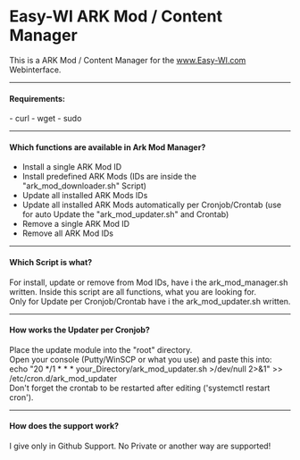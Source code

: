 # Easy-WI ARK Mod / Content Manager

This is a ARK Mod / Content Manager for the www.Easy-WI.com Webinterface.

---

<h4>Requirements:</h4>
- curl
- wget
- sudo

---

<h4>Which functions are available in Ark Mod Manager?</h4>

- Install a single ARK Mod ID
- Install predefined ARK Mods (IDs are inside the "ark_mod_downloader.sh" Script)
- Update all installed ARK Mods IDs
- Update all installed ARK Mods automatically per Cronjob/Crontab (use for auto Update the "ark_mod_updater.sh" and Crontab)
- Remove a single ARK Mod ID
- Remove all ARK Mod IDs

---

<h4>Which Script is what?</h4>

For install, update or remove from Mod IDs, have i the ark_mod_manager.sh written.
Inside this script are all functions, what you are looking for.</br>
Only for Update per Cronjob/Crontab have i the ark_mod_updater.sh written.

---

<h4>How works the Updater per Cronjob?</h4>

Place the update module into the "root" directory.</br>
Open your console (Putty/WinSCP or what you use) and paste this into:</br>
echo "20 */1 * * * your_Directory/ark_mod_updater.sh >/dev/null 2>&1" >> /etc/cron.d/ark_mod_updater
</br>
Don't forget the crontab to be restarted after editing ('systemctl restart cron').

---

<h4>How does the support work?</h4>

I give only in Github Support. No Private or another way are supported!

